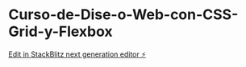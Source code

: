 # Curso-de-Dise-o-Web-con-CSS-Grid-y-Flexbox

[Edit in StackBlitz next generation editor ⚡️](https://stackblitz.com/~/github.com/Santipa21/Curso-de-Dise-o-Web-con-CSS-Grid-y-Flexbox)